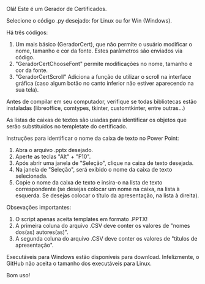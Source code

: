 Olá! Este é um Gerador de Certificados.

Selecione o código .py desejado: for Linux ou for Win (Windows).

Há três códigos:
  1. Um mais básico (GeradorCert), que não permite o usuário modificar o nome, tamanho e cor da fonte. Estes parâmetros são enviados via código.
  2. "GeradorCertChooseFont" permite modificações no nome, tamanho e cor da fonte.
  3. "GeradorCertScroll" Adiciona a função de utilizar o scroll na interface gráfica (caso algum botão no canto inferior não estiver aparecendo na sua tela).

Antes de compilar em seu computador, verifique se todas bibliotecas estão instaladas (libreoffice, comtypes, tkinter, customtkinter, entre outras...)

As listas de caixas de textos são usadas para identificar os objetos que serão substituídos no templetate do certificado. 

Instruções para identificar o nome da caixa de texto no Power Point:
  1. Abra o arquivo .pptx desejado.
  2. Aperte as teclas "Alt" + "F10".
  3. Após abrir uma janela de "Seleção", clique na caixa de texto desejada.
  4. Na janela de "Seleção", será exibido o nome da caixa de texto selecionada.
  5. Copie o nome da caixa de texto e insira-o na lista de texto correspondente (se desejas colocar um nome na caixa, na lista à esquerda. Se desejas colocar o título da apresentação, na lista à direita).

Obsevações importantes:
  1. O script apenas aceita templates em formato .PPTX!
  2. A primeira coluna do arquivo .CSV deve conter os valores de "nomes dos(as) autores(as)".
  3. A segunda coluna do arquivo .CSV deve conter os valores de "títulos de apresentação".  

Executáveis para Windows estão disponíveis para download. Infelizmente, o GitHub não aceita o tamanho dos executáveis para Linux.

Bom uso!
